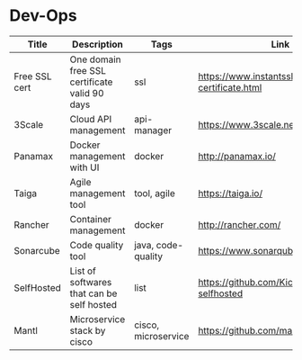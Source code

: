 # Dev-Ops

Title | Description | Tags | Link
------------ | ------------- | ---------- | --------------
Free SSL cert | One domain free SSL certificate valid 90 days | ssl | https://www.instantssl.com/free-ssl-certificate.html
3Scale | Cloud API management | api-manager | https://www.3scale.net/
Panamax | Docker management with UI | docker | http://panamax.io/
Taiga | Agile management tool | tool, agile | https://taiga.io/
Rancher | Container management | docker | http://rancher.com/
Sonarcube | Code quality tool | java, code-quality | https://www.sonarqube.org/
SelfHosted | List of softwares that can be self hosted | list | https://github.com/Kickball/awesome-selfhosted
Mantl | Microservice stack by cisco | cisco, microservice | https://github.com/mantl/mantl
